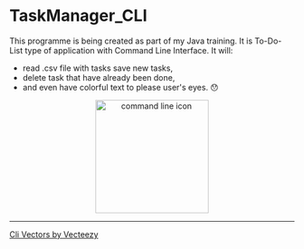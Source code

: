 # TaskManager_CLI

This programme is being created as part of my Java training. It is To-Do-List type of application with Command Line Interface. It will:  
* read .csv file with tasks save new tasks,  
* delete task that have already been done,  
* and even have colorful text to please user's eyes. 😯

<div align="center">
<img alt="command line icon" src="https://github.com/Wojciech-Stanicki/Workshop-1---TaskManager_with_CLI/assets/97471503/92931064-867b-40af-baa0-f43e12b2c33e" width="200" height="200">
</div>

---

<a href="https://www.vecteezy.com/free-vector/cli">Cli Vectors by Vecteezy</a>
